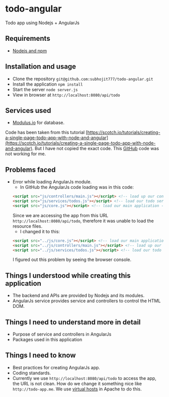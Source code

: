 # todo-angular
Todo app using Nodejs + AngularJs

Requirements
-------------
- [Nodejs and npm](http://nodejs.org/)

Installation and usage
------------------------
- Clone the repository `git@github.com:subhojit777/todo-angular.git`
- Install the application `npm install`
- Start the server `node server.js`
- View in browser at `http://localhost:8080/api/todo`

Services used
--------------
- [Modulus.io](https://modulus.io/) for database.

Code has been taken from this tutorial [https://scotch.io/tutorials/creating-a-single-page-todo-app-with-node-and-angular](https://scotch.io/tutorials/creating-a-single-page-todo-app-with-node-and-angular). But I have not copied the exact code.
This [GitHub](https://github.com/scotch-io/node-todo) code was not working for me.

Problems faced
---------------
- Error while loading AngularJs module.
	- In GitHub the AngularJs code loading was in this code:
	```html
	<script src="js/controllers/main.js"></script> <!-- load up our controller -->
	<script src="js/services/todos.js"></script> <!-- load our todo service -->
	<script src="js/core.js"></script> <!-- load our main application -->
	```
	Since we are accessing the app from this URL `http://localhost:8080/api/todo`,
	therefore it was unable to load the resource files.
	- I changed it to this:
	```html
	<script src="../js/core.js"></script> <!-- load our main application -->
	<script src="../js/controllers/main.js"></script> <!-- load up our controller -->
	<script src="../js/services/todos.js"></script> <!-- load our todo service -->
	```
	I figured out this problem by seeing the browser console.

Things I understood while creating this application
----------------------------------------------------
- The backend and APIs are provided by Nodejs and its modules.
- AngularJs service provides service and controllers to control the HTML DOM.

Things I need to understand more in detail
-------------------------------------------
- Purpose of service and controllers in AngularJs
- Packages used in this application

Things I need to know
---------------------
- Best practices for creating AngularJs app.
- Coding standards.
- Currently we use `http://localhost:8080/api/todo` to access the app, the URL
is not clean. How do we change it something nice like `http://todo-app.me`. We
use [virtual hosts](http://httpd.apache.org/docs/2.2/vhosts/examples.html) in
Apache to do this.
